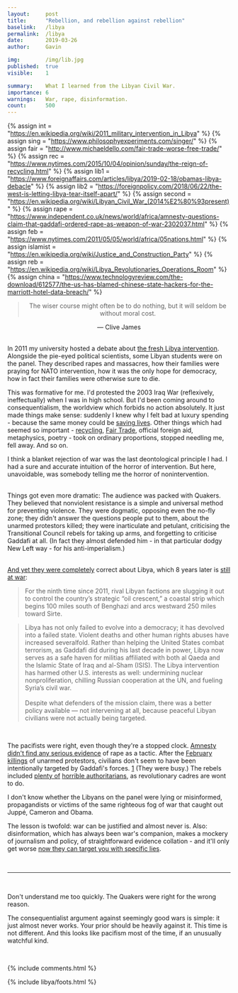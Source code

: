```yaml
---
layout:     post
title:      "Rebellion, and rebellion against rebellion"
baselink:   /libya
permalink:  /libya
date:       2019-03-26
author:     Gavin

img:        /img/lib.jpg
published:  true
visible:    1

summary:    What I learned from the Libyan Civil War.
importance: 6
warnings:	War, rape, disinformation.
count:      500
---
```


{%	assign int = "https://en.wikipedia.org/wiki/2011_military_intervention_in_Libya"		%}
{%	assign sing = "https://www.philosophyexperiments.com/singer/"		%}
{%	assign fair = "http://www.michaeldello.com/fair-trade-worse-free-trade/"		%}
{%	assign rec = "https://www.nytimes.com/2015/10/04/opinion/sunday/the-reign-of-recycling.html"		%}
{%	assign lib1 = "https://www.foreignaffairs.com/articles/libya/2019-02-18/obamas-libya-debacle"		%}
{%	assign lib2 = "https://foreignpolicy.com/2018/06/22/the-west-is-letting-libya-tear-itself-apart/"	%}
{%	assign second = "https://en.wikipedia.org/wiki/Libyan_Civil_War_(2014%E2%80%93present)"		%}
{%	assign rape = "https://www.independent.co.uk/news/world/africa/amnesty-questions-claim-that-gaddafi-ordered-rape-as-weapon-of-war-2302037.html"		%}
{%	assign feb = "https://www.nytimes.com/2011/05/05/world/africa/05nations.html"		%}
{%	assign islamist = "https://en.wikipedia.org/wiki/Justice_and_Construction_Party"		%}
{%	assign reb = "https://en.wikipedia.org/wiki/Libya_Revolutionaries_Operations_Room"		%}
{%	assign china = "https://www.technologyreview.com/the-download/612577/the-us-has-blamed-chinese-state-hackers-for-the-marriott-hotel-data-breach/"		%}


<center>
	<blockquote>The wiser course might often be to do nothing, but it will seldom be without moral cost. </blockquote>
	― Clive James 
</center><br>

In 2011 my university hosted a debate about <a href="{{int}}">the fresh Libya intervention</a>. Alongside the pie-eyed political scientists, some Libyan students were on the panel. They described rapes and massacres, how their families were praying for NATO intervention, how it was the only hope for democracy, how in fact their families were otherwise sure to die.

This was formative for me. I'd protested the 2003 Iraq War (reflexively, ineffectually) when I was in high school. But I'd been coming around to consequentialism, the worldview which forbids no action absolutely. It just made things make sense: suddenly I knew why I felt bad at luxury spending - because the same money could be <a href="{{sing}}">saving lives</a>. Other things which had seemed so important - <a href="{{rec}}">recycling</a>, <a href="{{fair}}">Fair Trade</a>, official foreign aid, metaphysics, poetry - took on ordinary proportions, stopped needling me, fell away. And so on. 

I think a blanket rejection of war was the last deontological principle I had. I had a sure and accurate intuition of the horror of intervention. But here, unavoidable, was somebody telling me the horror of nonintervention.<br><br>

Things got even more dramatic: The audience was packed with Quakers. They believed that nonviolent resistance is a simple and universal method for preventing violence. They were dogmatic, opposing even the no-fly zone; they didn't answer the questions people put to them, about the unarmed protestors killed; they were inarticulate and petulant, criticising the Transitional Council rebels for taking up arms, and forgetting to criticise Gaddafi at all. (In fact they almost defended him - in that particular dodgy New Left way - for his anti-imperialism.) <br><br>

<a href="{{lib1}}">And yet they were completely</a> correct about Libya, which 8 years later is <a href="{{second}}">still at war</a>:

> For the ninth time since 2011, rival Libyan factions are slugging it out to control the country’s strategic “oil crescent,” a coastal strip which begins 100 miles south of Benghazi and arcs westward 250 miles toward Sirte. 

> Libya has not only failed to evolve into a democracy; it has devolved into a failed state. Violent deaths and other human rights abuses have increased severalfold. Rather than helping the United States combat terrorism, as Gaddafi did during his last decade in power, Libya now serves as a safe haven for militias affiliated with both al Qaeda and the Islamic State of Iraq and al-Sham (ISIS). The Libya intervention has harmed other U.S. interests as well: undermining nuclear nonproliferation, chilling Russian cooperation at the UN, and fueling Syria’s civil war. <br><br>Despite what defenders of the mission claim, there was a better policy available — not intervening at all, because peaceful Libyan civilians were not actually being targeted.

<br>

The pacifists were right, even though they're a stopped clock. <a href="{{rape}}">Amnesty didn't find any serious evidence</a> of rape as a tactic. After the <a href="{{feb}}">February killings</a> of unarmed protestors, civilians don't seem to have been intentionally targeted by Gaddafi's forces. <a href="#fn:1" id="fnref:1">1</a> (They were busy.) The rebels included <a href="{{reb}}">plenty of</a> <a href="{{islamist}}">horrible authoritarians</a>, as revolutionary cadres are wont to do.

I don't know whether the Libyans on the panel were lying or misinformed, propagandists or victims of the same righteous fog of war that caught out Juppé, Cameron and Obama.

The lesson is twofold: war can be justified and almost never is. Also: disinformation, which has always been war's companion, makes a mockery of journalism and policy, of straightforward evidence collation - and it'll only get worse <a href="{{china}}">now they can target you with specific lies</a>.

<br>

---

<br>

Don't understand me too quickly. The Quakers were right for the wrong reason.

The consequentialist argument against seemingly good wars is simple: it just almost never works. Your prior should be heavily against it. This time is not different. And this looks like pacifism most of the time, if an unusually watchful kind.

<br>

{%  include comments.html %}


{%  include libya/foots.html %}
